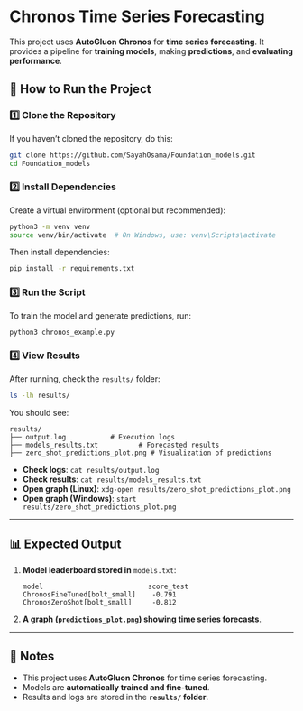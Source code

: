 # Chronos Time Series Forecasting

This project uses **AutoGluon Chronos** for **time series forecasting**. It provides a pipeline for **training models**, making **predictions**, and **evaluating performance**.

## 🚀 How to Run the Project

### **1️⃣ Clone the Repository**
If you haven’t cloned the repository, do this:
```sh
git clone https://github.com/SayahOsama/Foundation_models.git
cd Foundation_models
```

### **2️⃣ Install Dependencies**
Create a virtual environment (optional but recommended):
```sh
python3 -m venv venv
source venv/bin/activate  # On Windows, use: venv\Scripts\activate
```
Then install dependencies:
```sh
pip install -r requirements.txt
```

### **3️⃣ Run the Script**
To train the model and generate predictions, run:
```sh
python3 chronos_example.py
```

### **4️⃣ View Results**
After running, check the `results/` folder:
```sh
ls -lh results/
```
You should see:
```
results/
├── output.log           # Execution logs
├── models_results.txt          # Forecasted results
├── zero_shot_predictions_plot.png # Visualization of predictions
```
- **Check logs**: `cat results/output.log`
- **Check results**: `cat results/models_results.txt`
- **Open graph (Linux)**: `xdg-open results/zero_shot_predictions_plot.png`
- **Open graph (Windows)**: `start results/zero_shot_predictions_plot.png`

---

## 📊 **Expected Output**
1. **Model leaderboard stored in** `models.txt`:
    ```
    model                          score_test
    ChronosFineTuned[bolt_small]    -0.791
    ChronosZeroShot[bolt_small]     -0.812
    ```

2. **A graph (`predictions_plot.png`) showing time series forecasts**.

---


## **📌 Notes**
- This project uses **AutoGluon Chronos** for time series forecasting.
- Models are **automatically trained and fine-tuned**.
- Results and logs are stored in the **`results/` folder**.
